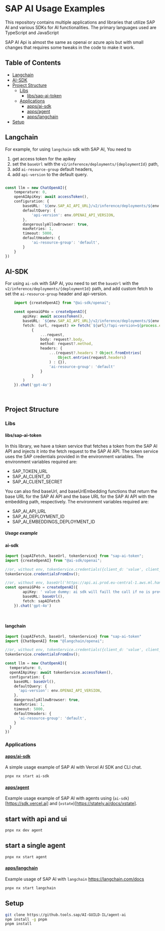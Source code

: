   
# SAP AI Usage Examples

This repository contains multiple applications and libraries that utilize SAP AI and various SDKs for AI functionalities. The primary languages used are TypeScript and JavaScript 

SAP AI Api is almost the same as openai or azure apis but with small changes that requires some tweaks in the code to make it work.


## Table of Contents
- [Langchain](#langchain)
- [AI-SDK](#ai-sdk)
- [Project Structure](#project-structure)
  - [Libs](#libs)
    - [libs/sap-ai-token](#libs/sap-ai-token)
  - [Applications](#applications)
    - [apps/ai-sdk](#apps/ai-sdk)
    - [apps/agent](#apps/agent)
    - [apps/langchain](#apps/langchain)
- [Setup](#setup)

## Langchain
For example, for using `langchain` sdk with SAP AI, You need to 
1. get access token for the apikey
2. set the `baseUrl` with the `v2/inference/deployments/{deploymentId}` path,
3. add  `ai-resource-group` default headers,
4. add `api-version` to the default query.


```typescript

const llm = new ChatOpenAI({
    temperature: 0,
    openAIApiKey: await accessToken(),
    configuration: {
        baseURL: `${env.SAP_AI_API_URL}/v2/inference/deployments/${env.SAP_AI_DEPLOYMENT_ID}`,
        defaultQuery: {
            'api-version': env.OPENAI_API_VERSION,
        },
        dangerouslyAllowBrowser: true,
        maxRetries: 1,
        timeout: 5000,
        defaultHeaders: {
            'ai-resource-group': 'default',
        }
    }
})

```

## AI-SDK
For using `ai-sdk` with SAP AI, you need to set the `baseUrl` with the `v2/inference/deployments/{deploymentId}` path, and add custom fetch to set the `ai-resource-group` header and api-version.

```typescript 
    import {createOpenAI} from "@ai-sdk/openai";

    const openaiGP4o = createOpenAI({
        apiKey: await accessToken(),
        baseURL: `${env.SAP_AI_API_URL}/v2/inference/deployments/${env.SAP_AI_DEPLOYMENT_ID}`,
        fetch: (url, request) => fetch(`${url}/?api-version=${process.env.OPENAI_API_VERSION}`,
            {
                ...request,
                body: request?.body,
                method: request?.method,
                headers: {
                    ...(request?.headers ? Object.fromEntries(
                        Object.entries(request.headers)
                    ) : {}),
                    'ai-resource-group': 'default'
                }
            }
        )
    }).chat('gpt-4o') 
    
     
```
## Project Structure
### Libs
####  libs/sap-ai-token
In this library, we have a token service that fetches a token from the SAP AI API and injects it into the fetch request to the SAP AI API. The token service uses the SAP credentials provided in the environment variables. 
The environment variables required are:
- SAP_TOKEN_URL
- SAP_AI_CLIENT_ID
- SAP_AI_CLIENT_SECRET


You can also find baseUrl, and baseUrlEmbedding functions that return the base URL for the SAP AI API and the base URL for the SAP AI API with the embedding path, respectively.
The environment variables required are:
- SAP_AI_API_URL
- SAP_AI_DEPLOYMENT_ID
- SAP_AI_EMBEDDINGS_DEPLOYMENT_ID

##### Usage example 

#### ai-sdk
```typescript
import {sapAIFetch, baseUrl, tokenService} from "sap-ai-token";
import {createOpenAI} from "@ai-sdk/openai";

//or, without env, tokenService.credentials({client_d: 'value', client_ecret: 'value...'})
tokenService.credentialsFromEnv();

//or, without env, baseUrl('https://api.ai.prod.eu-central-1.aws.ml.hana.ondemand.com' , deploymentId),
const openaiGP4o = createOpenAI({
        apiKey: ' value dummy: ai sdk will faill the call if no is provided',
        baseURL: baseUrl(),
        fetch: sapAIFetch
    }).chat('gpt-4o')
    
    
```

#### langchain
```typescript
import {sapAIFetch, baseUrl, tokenService} from "sap-ai-token"
import {ChatOpenAI} from "@langchain/openai";

//or, without env, tokenService.credentials({client_d: 'value', client_ecret: 'value...'})
tokenService.credentialsFromEnv();

const llm = new ChatOpenAI({
  temperature: 0,
  openAIApiKey: await tokenService.accessToken(),
  configuration: {
    baseURL: baseUrl(),
    defaultQuery: {
      'api-version': env.OPENAI_API_VERSION,
    },
    dangerouslyAllowBrowser: true,
    maxRetries: 1,
    timeout: 5000,
    defaultHeaders: {
      'ai-resource-group': 'default',
    }
  }
})
```



### Applications

#### [apps/ai-sdk](apps/ai-sdk)
A simple usage example of SAP AI with Vercel AI SDK and CLI chat.
```bash
pnpx nx start ai-sdk
```

#### [apps/agent](apps/agent)
Example usage example of SAP AI with agents using (`ai-sdk`)[https://sdk.vercel.ai] and (`xstate`)[https://stately.ai/docs/xstate].

## start with api and ui
```bash
pnpx nx dev agent
```

## start a single agent
```bash
pnpx nx start agent
```

#### [apps/langchain](apps/langchain)
Example usage of SAP AI with `langchain` https://langchain.com/docs
```bash
pnpx nx start langchain
```

## Setup

```bash
git clone https://github.tools.sap/AI-GUILD-IL/agent-ai
npm install -g pnpm
pnpm install
```
